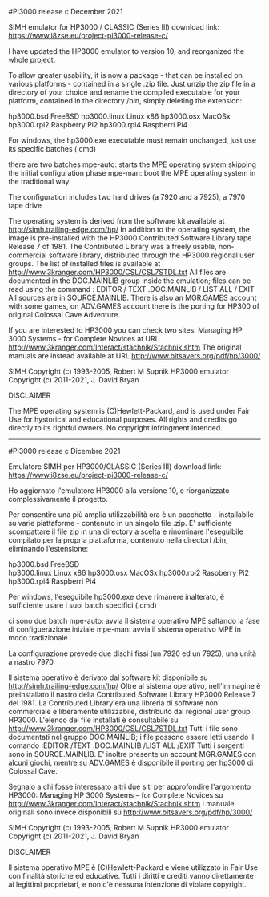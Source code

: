 #Pi3000 release c
December 2021

SIMH emulator for HP3000 / CLASSIC (Series III)
download link: https://www.i8zse.eu/project-pi3000-release-c/

I have updated the HP3000 emulator to version 10, and reorganized the whole project.

To allow greater usability, it is now a package - that can be installed on various platforms -
contained in a single .zip file. Just unzip the zip file in a directory of your choice
and rename the compiled executable for your platform, contained in the directory /bin,
simply deleting the extension:

hp3000.bsd FreeBSD
hp3000.linux Linux x86
hp3000.osx MacOSx
hp3000.rpi2 Raspberry Pi2
hp3000.rpi4 Raspberri Pi4

For windows, the hp3000.exe executable must remain unchanged, just use its specific batches (.cmd)

there are two batches
mpe-auto:
starts the MPE operating system skipping the initial configuration phase
mpe-man:
boot the MPE operating system in the traditional way.

The configuration includes two hard drives (a 7920 and a 7925), a 7970 tape drive

The operating system is derived from the software kit available at http://simh.trailing-edge.com/hp/
In addition to the operating system, the image is pre-installed with the HP3000 Contributed Software Library tape
Release 7 of 1981. The Contributed Library was a freely usable, non-commercial software library,
distributed through the HP3000 regional user groups.
The list of installed files is available at http://www.3kranger.com/HP3000/CSL/CSL7STDL.txt
All files are documented in the DOC.MAINLIB group inside the emulation; files can be read using the command
: EDITOR
/ TEXT <filename> .DOC.MAINLIB
/ LIST ALL
/ EXIT
All sources are in SOURCE.MAINLIB.
There is also an MGR.GAMES account with some games, on ADV.GAMES account there is the porting for HP300
of original Colossal Cave Adventure.

If you are interested to HP3000 you can check two sites:
Managing HP 3000 Systems - for Complete Novices at URL http://www.3kranger.com/Interact/stachnik/Stachnik.shtm
The original manuals are instead available at URL http://www.bitsavers.org/pdf/hp/3000/ 

SIMH Copyright (c) 1993-2005, Robert M Supnik
HP3000 emulator Copyright (c) 2011-2021, J. David Bryan

DISCLAIMER

The MPE operating system is (C)Hewlett-Packard, and is used under Fair Use for hystorical and educational purposes. 
All rights and credits go directly to its rightful owners. 
No copyright infringment intended.


--------------------------------

#Pi3000 release c
Dicembre 2021

Emulatore SIMH per HP3000/CLASSIC (Series III)
download link: https://www.i8zse.eu/project-pi3000-release-c/

Ho aggiornato l'emulatore HP3000 alla versione 10, e riorganizzato complessivamente il progetto.

Per consentire una più amplia utilizzabilità ora è un pacchetto - installabile su varie piattaforme -
contenuto in un singolo file .zip. E' sufficiente scompattare il file zip in una directory a scelta 
e rinominare l'eseguibile compilato per la propria piattaforma, contenuto nella directori /bin, 
eliminando l'estensione:

hp3000.bsd   FreeBSD	
hp3000.linux Linux x86
hp3000.osx   MacOSx
hp3000.rpi2  Raspberry Pi2
hp3000.rpi4  Raspberri Pi4

Per windows, l'eseguibile hp3000.exe deve rimanere inalterato, è sufficiente usare i suoi batch specifici (.cmd)

ci sono due batch 
mpe-auto:
avvia il sistema operativo MPE saltando la fase di configuerazione iniziale
mpe-man:
avvia il sistema operativo MPE in modo tradizionale.

La configurazione prevede due dischi fissi (un 7920 ed un 7925), una unità a nastro 7970

Il sistema operativo è derivato dal software kit disponibile su http://simh.trailing-edge.com/hp/
Oltre al sistema operativo, nell'immagine è preinstallato il nastro della Contributed Software Library HP3000
Release 7 del 1981. La Contributed Library era una libreria di software non commerciale e liberamente utilizzabile, 
distribuito dai regional user group HP3000. 
L'elenco dei file installati è consultabile su http://www.3kranger.com/HP3000/CSL/CSL7STDL.txt
Tutti i file sono documentati nel gruppo DOC.MAINLIB; i file possono essere letti usando il comando
:EDITOR
/TEXT <nomefile>.DOC.MAINLIB
/LIST ALL
/EXIT
Tutti i sorgenti sono in SOURCE.MAINLIB.
E' inoltre presente un account MGR.GAMES con alcuni giochi, mentre su ADV.GAMES è disponibile il porting per
hp3000 di Colossal Cave.

Segnalo a chi fosse interessato altri due siti per approfondire l'argomento HP3000:
Managing HP 3000 Systems – for Complete Novices su http://www.3kranger.com/Interact/stachnik/Stachnik.shtm 
I manuale originali sono invece disponibili su http://www.bitsavers.org/pdf/hp/3000/

SIMH Copyright (c) 1993-2005, Robert M Supnik
HP3000 emulator Copyright (c) 2011-2021, J. David Bryan

DISCLAIMER

Il sistema operativo MPE è (C)Hewlett-Packard e viene utilizzato in Fair Use con finalità storiche ed educative.
Tutti i diritti e crediti vanno direttamente ai legittimi proprietari, e non c'è nessuna intenzione di violare copyright. 
